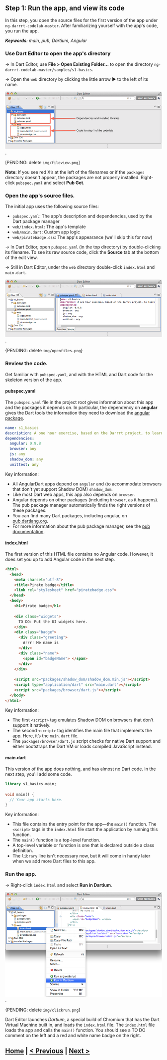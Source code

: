 ## Step 1: Run the app, and view its code

In this step, you open the source files for the first version of the
app under `ng-darrrt-codelab-master`.
After familiarizing yourself with the app's code,
you run the app.

_**Keywords**: main, pub, Dartium, Angular_


### Use Dart Editor to open the app's directory

&rarr;  In Dart Editor, use **File > Open Existing Folder...**
to open the directory `ng-darrrt-codelab-master/samples/s1-basics`.

&rarr;  Open the `web` directory by
clicking the little arrow ► to the left of its name.

![Each step has its own pubspec.* files, defining the app's dependencies; a packages directory appears; the final code for the step is under web/.](img/s1-open-sample.png).

[PENDING: delete `img/fileview.png`]


**Note:**
If you see red X’s
at the left of the filenames or if the `packages` directory doesn't appear,
the packages are not properly installed.
Right-click `pubspec.yaml` and select **Pub Get**.

### Open the app's source files.

The initial app uses the following source files:
* `pubspec.yaml`: The app's description and dependencies, used by the Dart package manager
* `web/index.html`: The app's template
* `web/main.dart`: Custom app logic
* `web/piratebadge.css`: The app's appearance (we'll skip this for now)

&rarr;  In Dart Editor, open `pubspec.yaml` (in the top directory) by
double-clicking its filename.
To see its raw source code,
click the **Source** tab at the bottom of the edit view.

&rarr;  Still in Dart Editor,
under the `web` directory
double-click `index.html` and `main.dart`.

![Open 3 source files](img/s1-open-files.png).

{PENDING: delete `img/openfiles.png`}

### Review the code.

Get familiar with `pubspec.yaml`, and with the HTML and Dart code
for the skeleton version of the app.

#### pubspec.yaml

The `pubspec.yaml` file in the project root gives information
about this app and the packages it depends on.
In particular, the dependency on **angular** gives the Dart tools
the information they need to download the
[angular package](https://pub.dartlang.org/packages/angular).

``` yaml
name: s1_basics
description: A one hour exercise, based on the Darrrt project, to learn AngularDart.
dependencies:
  angular: 0.9.8
  browser: any
  js: any
  shadow_dom: any
  unittest: any
```

Key information:

* All AngularDart apps depend on `angular` and
  (to accommodate browsers that don't yet support Shadow DOM) `shadow_dom`.
* Like most Dart web apps, this app also depends on `browser`.
* Angular depends on other packages (including `browser`, as it happens).
  The pub package manager automatically finds the right versions of these packages.
* You can find many Dart packages, including angular,
  on [pub.dartlang.org](http://pub.dartlang.org/).
* For more information about the pub package manager, see the
  [pub documentation](https://www.dartlang.org/tools/pub/).


#### index.html

The first version of this HTML file contains no Angular code.
However, it does set you up to add Angular code in the next step.

```HTML
<html>
  <head>
    <meta charset="utf-8">
    <title>Pirate badge</title>
    <link rel="stylesheet" href="piratebadge.css">
  </head>
  <body>
    <h1>Pirate badge</h1>
    
    <div class="widgets">
      TO DO: Put the UI widgets here.
    </div>
    <div class="badge">
      <div class="greeting">
        Arrr! Me name is
      </div>
      <div class="name">
        <span id="badgeName"> </span>
      </div>
    </div>
    
    <script src="packages/shadow_dom/shadow_dom.min.js"></script>
    <script type="application/dart" src="main.dart"></script>
    <script src="packages/browser/dart.js"></script>
  </body>
</html>
```
Key information:
- The first `<script>` tag emulates Shadow DOM on browsers that don't support it natively.
- The second `<script>` tag identifies the main file that implements the app.
  Here, it’s the `main.dart` file.
- The `packages/browser/dart.js` script checks for native Dart support and
  either bootstraps the Dart VM or loads compiled JavaScript instead.

#### main.dart

This version of the app does nothing,
and has almost no Dart code.
In the next step, you'll add some code.

```Dart
library s1_basics.main;

void main() {
  // Your app starts here.
}
```

Key information:
* This file contains the entry point for the app—the `main()` function.
  The `<script>` tags in the `index.html` file start the application
  by running this function.
* The `main()` function is a top-level function.
* A top-level variable or function is one that is declared outside
  a class definition.
* The `library` line isn't necessary now,
  but it will come in handy later when we add more Dart files to this app.

### Run the app.

&rarr; Right-click `index.html` and select **Run in Dartium**.

![Click the run button](img/s1-run-in-dartium.png).

{PENDING: delete `img/clickrun.png`]

Dart Editor launches _Dartium_, a special build of Chromium that has the Dart Virtual Machine built in, and loads the `index.html` file.
The `index.html` file loads the app and calls the `main()` function.
You should see a TO DO comment on the left and a red and white name badge on the right.

## [Home](../README.md#code-lab-angulardart) | [< Previous](step-0.md#step-0-set-up) | [Next >](step-2.md#step-2-add-an-input-field)
